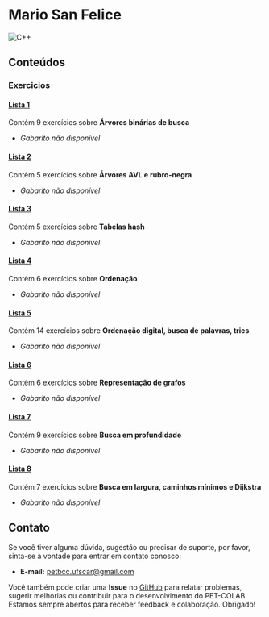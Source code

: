 # Mario San Felice

![C++](https://img.shields.io/badge/c++-DD0031.svg?style=for-the-badge&logo=c%2B%2B&logoColor=white)

## Conteúdos

### Exercicios

#### [Lista 1](/materias/AED2/Mario/exercícios/lista1.md)
  
Contém 9 exercícios sobre **Árvores binárias de busca**

- *Gabarito não disponível*

#### [Lista 2](/materias/AED2/Mario/exercícios/lista2.md)
  
Contém 5 exercícios sobre **Árvores AVL e rubro-negra**

- *Gabarito não disponível*

#### [Lista 3](/materias/AED2/Mario/exercícios/lista3.md)
  
Contém 5 exercícios sobre **Tabelas hash**

- *Gabarito não disponível*

#### [Lista 4](/materias/AED2/Mario/exercícios/lista4.md)
  
Contém 6 exercícios sobre **Ordenação**

- *Gabarito não disponível*

#### [Lista 5](/materias/AED2/Mario/exercícios/lista5.md)
  
Contém 14 exercícios sobre **Ordenação digital, busca de palavras, tries**

- *Gabarito não disponível*

#### [Lista 6](/materias/AED2/Mario/exercícios/lista6.md)
  
Contém 6 exercícios sobre **Representação de grafos**

- *Gabarito não disponível*

#### [Lista 7](/materias/AED2/Mario/exercícios/lista7.md)
  
Contém 9 exercícios sobre **Busca em profundidade**

- *Gabarito não disponível*

#### [Lista 8](/materias/AED2/Mario/exercícios/lista8.md)
  
Contém 7 exercícios sobre **Busca em largura, caminhos mínimos e Dijkstra**

- *Gabarito não disponível*



## Contato

Se você tiver alguma dúvida, sugestão ou precisar de suporte, por favor, sinta-se à vontade para entrar em contato conosco:

- **E-mail:** petbcc.ufscar@gmail.com

Você também pode criar uma **Issue** no [GitHub](https://github.com/petbccufscar/pet-colab/issues) para relatar problemas, sugerir melhorias ou contribuir para o desenvolvimento do PET-COLAB. Estamos sempre abertos para receber feedback e colaboração. Obrigado!